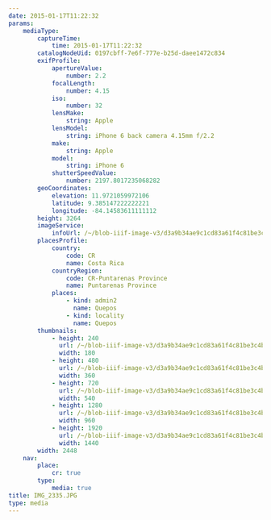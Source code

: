 ```yaml
---
date: 2015-01-17T11:22:32
params:
    mediaType:
        captureTime:
            time: 2015-01-17T11:22:32
        catalogNodeUid: 0197cbff-7e6f-777e-b25d-daee1472c834
        exifProfile:
            apertureValue:
                number: 2.2
            focalLength:
                number: 4.15
            iso:
                number: 32
            lensMake:
                string: Apple
            lensModel:
                string: iPhone 6 back camera 4.15mm f/2.2
            make:
                string: Apple
            model:
                string: iPhone 6
            shutterSpeedValue:
                number: 2197.8017235068282
        geoCoordinates:
            elevation: 11.9721059972106
            latitude: 9.385147222222221
            longitude: -84.14583611111112
        height: 3264
        imageService:
            infoUrl: /~/blob-iiif-image-v3/d3a9b34ae9c1cd83a61f4c81be3c4b351da3f0c1e040e7d49f5f1c35c18665fa/info.json
        placesProfile:
            country:
                code: CR
                name: Costa Rica
            countryRegion:
                code: CR-Puntarenas Province
                name: Puntarenas Province
            places:
                - kind: admin2
                  name: Quepos
                - kind: locality
                  name: Quepos
        thumbnails:
            - height: 240
              url: /~/blob-iiif-image-v3/d3a9b34ae9c1cd83a61f4c81be3c4b351da3f0c1e040e7d49f5f1c35c18665fa/full/180%2C240/0/default.jpg
              width: 180
            - height: 480
              url: /~/blob-iiif-image-v3/d3a9b34ae9c1cd83a61f4c81be3c4b351da3f0c1e040e7d49f5f1c35c18665fa/full/360%2C480/0/default.jpg
              width: 360
            - height: 720
              url: /~/blob-iiif-image-v3/d3a9b34ae9c1cd83a61f4c81be3c4b351da3f0c1e040e7d49f5f1c35c18665fa/full/540%2C720/0/default.jpg
              width: 540
            - height: 1280
              url: /~/blob-iiif-image-v3/d3a9b34ae9c1cd83a61f4c81be3c4b351da3f0c1e040e7d49f5f1c35c18665fa/full/960%2C1280/0/default.jpg
              width: 960
            - height: 1920
              url: /~/blob-iiif-image-v3/d3a9b34ae9c1cd83a61f4c81be3c4b351da3f0c1e040e7d49f5f1c35c18665fa/full/1440%2C1920/0/default.jpg
              width: 1440
        width: 2448
    nav:
        place:
            cr: true
        type:
            media: true
title: IMG_2335.JPG
type: media
---
```

